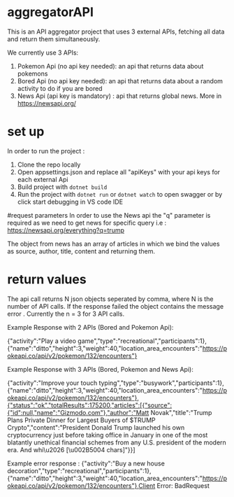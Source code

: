 # aggregatorAPI

 This is an API aggregator project that uses 3 external APIs, fetching all data and return them simultaneously.

 We currently use 3 APIs:
 1) Pokemon Api (no api key needed): an api that returns data about pokemons 
 2) Bored Api (no api key needed): an api that returns data about a random activity to do if you are bored
 3) News Api (api key is mandatory) : api that returns global news. More in https://newsapi.org/

# set up

In order to run the project :
1) Clone the repo locally
2) Open appsettings.json and replace all "apiKeys" with your api keys for each external Api
3) Build project with `dotnet build`
4) Run the project with `dotnet run` or `dotnet watch` to open swagger or by click start debugging in VS code IDE

#request parameters
In order to use the News api the "q" parameter is required as we need to get news for specific query i.e : 
https://newsapi.org/everything?q=trump

The object from news has an array of articles in which we bind the values as source, author, title, content and returning them.

# return values
The api call returns N json objects seperated by comma, where N is the number of API calls. If the response failed the object contains the message error . Currently the n = 3 for 3 API calls. 

Example Response with 2 APIs (Bored and Pokemon Api):

{"activity":"Play a video game","type":"recreational","participants":1},{"name":"ditto","height":3,"weight":40,"location_area_encounters":"https://pokeapi.co/api/v2/pokemon/132/encounters"}


Example Response with 3 APIs (Bored, Pokemon and News Api):

{"activity":"Improve your touch typing","type":"busywork","participants":1},{"name":"ditto","height":3,"weight":40,"location_area_encounters":"https://pokeapi.co/api/v2/pokemon/132/encounters"},{"status":"ok","totalResults":175200,"articles":[{"source":{"id":null,"name":"Gizmodo.com"},"author":"Matt Novak","title":"Trump Plans Private Dinner for Largest Buyers of $TRUMP Crypto","content":"President Donald Trump launched his own cryptocurrency just before taking office in January in one of the most blatantly unethical financial schemes from any U.S. president of the modern era. And whi\u2026 [\u002B5004 chars]"}}]

Example error response :
{"activity":"Buy a new house decoration","type":"recreational","participants":1},{"name":"ditto","height":3,"weight":40,"location_area_encounters":"https://pokeapi.co/api/v2/pokemon/132/encounters"},Client Error: BadRequest